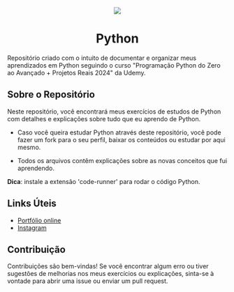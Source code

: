 <div align="center">
  <img src="https://www.python.org/static/community_logos/python-logo-generic.svg">
</div>

<h1 align="center">Python</h1>

Repositório criado com o intuito de documentar e organizar meus aprendizados em Python seguindo o curso "Programação Python do Zero ao Avançado + Projetos Reais 2024" da Udemy.

## Sobre o Repositório

Neste repositório, você encontrará meus exercícios de estudos de Python com detalhes e explicações sobre tudo que eu aprendo de Python. 

* Caso você queira estudar Python através deste repositório, você pode fazer um fork para o seu perfil, baixar os conteúdos ou estudar por aqui mesmo.

* Todos os arquivos contêm explicações sobre as novas conceitos que fui aprendendo.

**Dica**: instale a extensão 'code-runner' para rodar o código Python.

## Links Úteis

- [Portfólio online](https://luc5z.github.io)
- [Instagram](https://www.instagram.com/lusca404/)

## Contribuição

Contribuições são bem-vindas! Se você encontrar algum erro ou tiver sugestões de melhorias nos meus exercícios ou explicações, sinta-se à vontade para abrir uma issue ou enviar um pull request.

